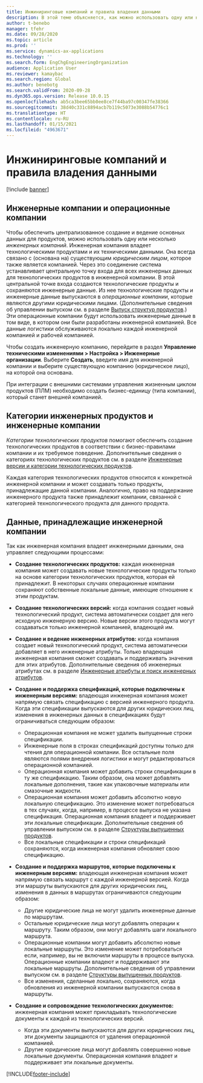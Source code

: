 ```yaml
---
title: Инжиниринговые компаний и правила владения данными
description: В этой теме объясняется, как можно использовать одну или несколько технологических компаний, чтобы обеспечить централизованное создание и ведение основных данных для продуктов. Инженерная компания представляет собой компанию, которая владеет технологическими продуктами и его техническими данными.
author: t-benebo
manager: tfehr
ms.date: 09/28/2020
ms.topic: article
ms.prod: ''
ms.service: dynamics-ax-applications
ms.technology: ''
ms.search.form: EngChgEngineeringOrganization
audience: Application User
ms.reviewer: kamaybac
ms.search.region: Global
ms.author: benebotg
ms.search.validFrom: 2020-09-28
ms.dyn365.ops.version: Release 10.0.15
ms.openlocfilehash: ab5ca3bee65bb0ee8ce7f44ba97c00347fe38366
ms.sourcegitcommit: 38d40c331c8894acb7b119c5073e3088b54776c1
ms.translationtype: HT
ms.contentlocale: ru-RU
ms.lasthandoff: 01/15/2021
ms.locfileid: "4963671"
---
```

# <a name="engineering-companies-and-data-ownership-rules"></a>Инжиниринговые компаний и правила владения данными

[!include [banner](../includes/banner.md)]

## <a name="engineering-companies-and-operational-companies"></a>Инженерные компании и операционные компании

Чтобы обеспечить централизованное создание и ведение основных данных для продуктов, можно использовать одну или несколько *инженерных компаний*. Инженерная компания владеет технологическими продуктами и их техническими данными. Она всегда связано с (основана на) существующим *юридическим лицом*, которое также является компанией. Через это соединение система устанавливает центральную точку входа для всех инженерных данных для технологических продуктов в инженерной компании. В этой центральной точке входа создаются технологические продукты и сохраняются инженерные данные. Из нее технологические продукты и инженерные данные выпускаются в *операционные компании*, которые являются другими юридическими лицами. (Дополнительные сведения об управлении выпуском см. в разделе [Выпуск структур продуктов](release-product-structure.md).) Эти операционные компании будут использовать инженерные данные в том виде, в котором они были разработаны инженерной компанией. Все данные логистики обслуживаются локально каждой инженерной компанией и рабочей компанией.

Чтобы создать инженерную компанию, перейдите в раздел **Управление техническими изменениями \> Настройка \> Инженерные организации**. Выберите **Создать**, введите имя для инженерной компании и выберите существующую компанию (юридическое лицо), на которой она основана.

При интеграции с внешними системами управления жизненным циклом продуктов (ПЛМ) необходимо создать бизнес-единицу (типа компании), который станет внешней компанией.

## <a name="engineering-product-categories-and-engineering-companies"></a>Категории инженерных продуктов и инженерные компании

*Категории технологических продуктов* помогают обеспечить создание технологических продуктов в соответствии с бизнес-правилами компании и их требуемое поведение. Дополнительные сведения о категориях технологических продуктов см. в разделе [Инженерные версии и категории технологических продуктов](engineering-versions-product-category.md).

Каждая категория технологических продуктов относится к конкретной инженерной компании и может создавать только продукты, принадлежащие данной компании. Аналогично, право на поддержание инженерного продукта также принадлежит компании, связанной с категорией технологического продукта для данного продукта.

## <a name="data-that-is-owned-by-the-engineering-company"></a>Данные, принадлежащие инженерной компании

Так как инженерная компания владеет инженерными данными, она управляет следующими процессами:

- **Создание технологических продуктов:** каждая инженерная компания может создавать новые технологические продукты только на основе категории технологических продуктов, которая ей принадлежит. В некоторых случаях операционные компании сохраняют собственные локальные данные, имеющие отношение к этим продуктам.
- **Создание технологических версий:** когда компания создает новый технологический продукт, система автоматически создает для него исходную инженерную версию. Новые версии этого продукта могут создаваться только инженерной компанией, владеющей им.
- **Создание и ведение инженерных атрибутов:** когда компания создает новый технологический продукт, система автоматически добавляет в него инженерные атрибуты. Только владеющая инженерная компания сможет создавать и поддерживать значения для этих атрибутов. Дополнительные сведения об инженерных атрибутах см. в разделе [Инженерные атрибуты и поиск инженерных атрибутов](engineering-attributes-and-search.md).
- **Создание и поддержка спецификаций, которые подключены к инженерным версиям:** владеющая инженерная компания может напрямую связать спецификацию с версией инженерного продукта. Когда эти спецификации выпускаются для других юридических лиц, изменения в инженерных данных в спецификациях будут ограничиваться следующим образом:

    - Операционная компания не может удалить выпущенные строки спецификации.
    - Инженерные поля в строках спецификаций доступны только для чтения для операционной компании. Все остальные поля являются полями внедрения логистики и могут редактироваться операционной компанией.
    - Операционная компания может добавить строки спецификации в ту же спецификацию. Таким образом, она может добавлять локальные дополнения, такие как упаковочные материалы или смазочные жидкости.
    - Операционная компания может добавить абсолютно новую локальную спецификацию. Это изменение может потребоваться в тех случаях, когда, например, в процессе выпуска не указана спецификация. Операционная компания владеет и поддерживает эти локальные спецификации. Дополнительные сведения об управлении выпуском см. в разделе [Структуры выпущенных продуктов](release-product-structure.md).
    - Все локальные спецификации и строки спецификаций сохраняются, когда инженерная компания обновляет свою спецификацию.

- **Создание и поддержка маршрутов, которые подключены к инженерным версиям:** владеющая инженерная компания может напрямую связать маршрут с каждой инженерной версией. Когда эти маршруты выпускаются для других юридических лиц, изменения в данных в маршрутах ограничиваются следующим образом:

    - Другие юридические лица не могут удалить инженерные данные по маршрутам.
    - Остальные юридические лица могут добавлять операции к маршруту. Таким образом, они могут добавлять шаги локального маршрута.
    - Операционные компании могут добавить абсолютно новые локальные маршруты. Это изменение может потребоваться если, например, вы не включили маршруты в процессе выпуска. Операционные компании владеют и поддерживают эти локальные маршруты. Дополнительные сведения об управлении выпуском см. в разделе [Структуры выпущенных продуктов](release-product-structure.md).
    - Все изменения, сделанные локально, сохраняются, когда обновления из инженерной компании выпускаются снова в маршруты.

- **Создание и сопровождение технологических документов:** инженерная компания может прикладывать технологические документы к каждой из технологических версий.

    - Когда эти документы выпускаются для других юридических лиц, эти документы защищаются от удаления операционной компанией.
    - Другие юридические лица могут добавлять совершенно новые локальные документы. Операционная компания владеет и поддерживает эти локальные документы.


[!INCLUDE[footer-include](../../includes/footer-banner.md)]